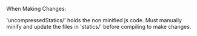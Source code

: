 When Making Changes:

'uncompressedStatics/' holds the non minified js code. Must manually minify and update the files in 'statics/' 
before compiling to make changes. 